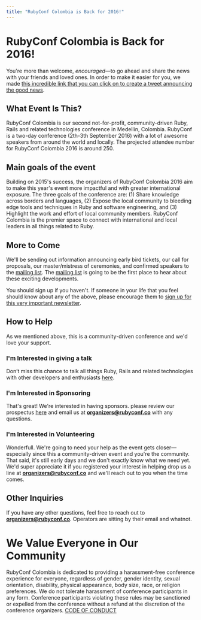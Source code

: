```yaml
---
title: "RubyConf Colombia is Back for 2016!"
---
```


# RubyConf Colombia is Back for 2016!

  You're more than welcome, _encouraged_—to go ahead and share the news with 
  your friends and loved ones. In order to make it easier for you, we made 
  [this incredible link that you can click on to create a tweet announcing the good news](https://twitter.com/home?status=I%20just%20found%20out%20that%20%40rubyconfco%20is%20going%20to%20be%20on%20September%202th%20and%203th%2C%202016%20in%20Medellin%2C%20Colombia%21%20http%3A%2F%2Fwww.rubyconf.co%2F).

## What Event Is This?

  RubyConf Colombia is our second not-for-profit, community-driven Ruby, Rails 
  and related technologies conference in Medellin, Colombia. RubyConf is a 
  two-day conference (2th-3th September 2016) with a lot of awesome speakers 
  from around the world and locally. The projected attendee number for RubyConf 
  Colombia 2016 is around 250.

## Main goals of the event

  Building on 2015's success, the organizers of RubyConf Colombia 2016 aim to
  make this year's event more impactful and with greater international exposure.
  The three goals of the conference are: (1) Share knowledge across borders and
  languages, (2) Expose the local community to bleeding edge tools and 
  techniques in Ruby and software engineering, and (3) Highlight the work and 
  effort of local community members. RubyConf Colombia is the premier space to 
  connect with international and local leaders in all things related to Ruby.

## More to Come

  We'll be sending out information announcing early bird tickets, our
  call for proposals, our master/mistress of ceremonies, and confirmed
  speakers to the [mailing list](rubyconf.us11.list-manage.com/subscribe/post?u=7b7c2e5ead7427750ced71f09&amp;id=22ba1d80e6). The [mailing list](rubyconf.us11.list-manage.com/subscribe/post?u=7b7c2e5ead7427750ced71f09&amp;id=22ba1d80e6) is going to
  be the first place to hear about these exciting developments.

  You should sign up if you haven't. If someone in your life that you
  feel should know about any of the above, please encourage them to
  [sign up for this very important newsletter](rubyconf.us11.list-manage.com/subscribe/post?u=7b7c2e5ead7427750ced71f09&amp;id=22ba1d80e6).

## How to Help

  As we mentioned above, this is a community-driven conference and we'd love 
  your support.

### I'm Interested in giving a talk

  Don’t miss this chance to talk all things Ruby, Rails and related technologies 
  with other developers and enthusiasts [here](https://www.papercall.io/rubyconfco-2016).

### I'm Interested in Sponsoring

  That's great! We're interested in having sponsors. please review our 
  prospectus [here](http://www.rubyconf.co/assets/rubyconf_2016.pdf) and email 
  us at **organizers@rubyconf.co** with any questions.

### I'm Interested in Volunteering

  Wonderfull. We're going to need your help as the event gets closer—especially 
  since this a community-driven event and you're the community. That said, it's 
  still early days and we don't exactly know what we need yet. We'd super 
  appreciate it if you registered your interest in helping drop us a line at 
  **organizers@rubyconf.co** and we'll reach out to you when the time comes.

## Other Inquiries

  If you have any other questions, feel free to reach out to
  **organizers@rubyconf.co**. Operators are sitting by their email and
  whatnot.

# We Value Everyone in Our Community

  RubyConf Colombia is dedicated to providing a harassment-free
  conference experience for everyone, regardless of gender, gender
  identity, sexual orientation, disability, physical appearance, body
  size, race, or religion preferences. We do not tolerate harassment of
  conference participants in any form. Conference participants violating
  these rules may be sanctioned or expelled from the conference without
  a refund at the discretion of the conference organizers.
  [CODE OF CONDUCT](http://www.rubyconf.co/code-of-conduct.html)
